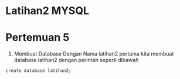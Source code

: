 # Latihan2 MYSQL
# Pertemuan 5
1. Membuat Database Dengan Nama latihan2
pertama kita membuat database latihan2 dengan perintah seperti dibawah

``` create database latihan2; ```
